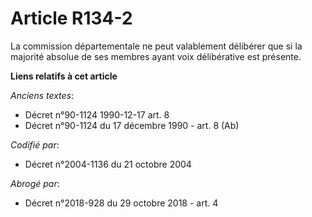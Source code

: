 # Article R134-2

La commission départementale ne peut valablement délibérer que si la majorité absolue de ses membres ayant voix délibérative
est présente.

**Liens relatifs à cet article**

_Anciens textes_:

  - Décret n°90-1124 1990-12-17 art. 8
  - Décret n°90-1124 du 17 décembre 1990 - art. 8 (Ab)

_Codifié par_:

  - Décret n°2004-1136 du 21 octobre 2004

_Abrogé par_:

  - Décret n°2018-928 du 29 octobre 2018 - art. 4
